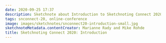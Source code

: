 ```yaml
---
date: 2020-09-25 17:37
description: Sketchnote about Introduction to Sketchnoting Connect 2020 by Marianne Rady and Mike Rohde
tags: snconnect-20, online-conference
image: images/sketchnotes/snconnect20-introduction-small.jpg
sketchnoteMetadata.contentCreator: Marianne Rady and Mike Rohde
title: Sketchnoting Connect 2020: Introduction
---
```

